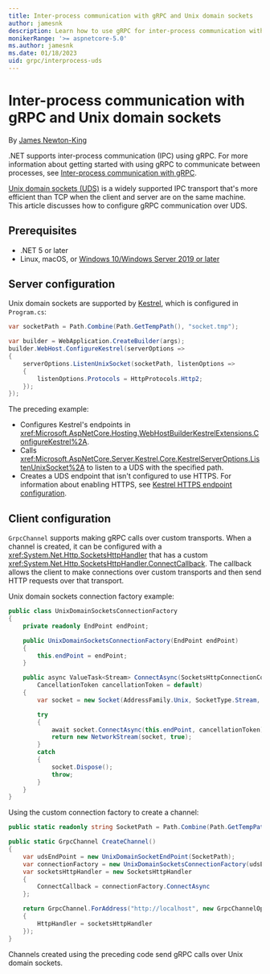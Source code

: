 ```yaml
---
title: Inter-process communication with gRPC and Unix domain sockets
author: jamesnk
description: Learn how to use gRPC for inter-process communication with Unix domain sockets.
monikerRange: '>= aspnetcore-5.0'
ms.author: jamesnk
ms.date: 01/18/2023
uid: grpc/interprocess-uds
---
```

# Inter-process communication with gRPC and Unix domain sockets

By [James Newton-King](https://twitter.com/jamesnk)

.NET supports inter-process communication (IPC) using gRPC. For more information about getting started with using gRPC to communicate between processes, see [Inter-process communication with gRPC](xref:grpc/interprocess).

[Unix domain sockets (UDS)](https://wikipedia.org/wiki/Unix_domain_socket) is a widely supported IPC transport that's more efficient than TCP when the client and server are on the same machine. This article discusses how to configure gRPC communication over UDS.

## Prerequisites

* .NET 5 or later
* Linux, macOS, or [Windows 10/Windows Server 2019 or later](https://devblogs.microsoft.com/commandline/af_unix-comes-to-windows/)

## Server configuration

Unix domain sockets are supported by [Kestrel](xref:fundamentals/servers/kestrel), which is configured in `Program.cs`:

```csharp
var socketPath = Path.Combine(Path.GetTempPath(), "socket.tmp");

var builder = WebApplication.CreateBuilder(args);
builder.WebHost.ConfigureKestrel(serverOptions =>
{
    serverOptions.ListenUnixSocket(socketPath, listenOptions =>
    {
        listenOptions.Protocols = HttpProtocols.Http2;
    });
});
```

The preceding example:

* Configures Kestrel's endpoints in <xref:Microsoft.AspNetCore.Hosting.WebHostBuilderKestrelExtensions.ConfigureKestrel%2A>.
* Calls <xref:Microsoft.AspNetCore.Server.Kestrel.Core.KestrelServerOptions.ListenUnixSocket%2A> to listen to a UDS with the specified path.
* Creates a UDS endpoint that isn't configured to use HTTPS. For information about enabling HTTPS, see [Kestrel HTTPS endpoint configuration](xref:fundamentals/servers/kestrel/endpoints#listenoptionsusehttps).

## Client configuration

`GrpcChannel` supports making gRPC calls over custom transports. When a channel is created, it can be configured with a <xref:System.Net.Http.SocketsHttpHandler> that has a custom <xref:System.Net.Http.SocketsHttpHandler.ConnectCallback>. The callback allows the client to make connections over custom transports and then send HTTP requests over that transport.

Unix domain sockets connection factory example:

```csharp
public class UnixDomainSocketsConnectionFactory
{
    private readonly EndPoint endPoint;

    public UnixDomainSocketsConnectionFactory(EndPoint endPoint)
    {
        this.endPoint = endPoint;
    }

    public async ValueTask<Stream> ConnectAsync(SocketsHttpConnectionContext _,
        CancellationToken cancellationToken = default)
    {
        var socket = new Socket(AddressFamily.Unix, SocketType.Stream, ProtocolType.Unspecified);

        try
        {
            await socket.ConnectAsync(this.endPoint, cancellationToken).ConfigureAwait(false);
            return new NetworkStream(socket, true);
        }
        catch
        {
            socket.Dispose();
            throw;
        }
    }
}
```

Using the custom connection factory to create a channel:

```csharp
public static readonly string SocketPath = Path.Combine(Path.GetTempPath(), "socket.tmp");

public static GrpcChannel CreateChannel()
{
    var udsEndPoint = new UnixDomainSocketEndPoint(SocketPath);
    var connectionFactory = new UnixDomainSocketsConnectionFactory(udsEndPoint);
    var socketsHttpHandler = new SocketsHttpHandler
    {
        ConnectCallback = connectionFactory.ConnectAsync
    };

    return GrpcChannel.ForAddress("http://localhost", new GrpcChannelOptions
    {
        HttpHandler = socketsHttpHandler
    });
}
```

Channels created using the preceding code send gRPC calls over Unix domain sockets.
